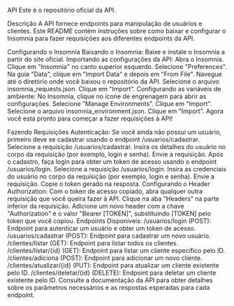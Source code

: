 API
Este é o repositório oficial da API.

Descrição
A API fornece endpoints para manipulação de usuários e clientes. Este README contém instruções sobre como baixar e configurar o Insomnia para fazer requisições aos diferentes endpoints da API.

Configurando o Insomnia
Baixando o Insomnia:
Baixe e instale o Insomnia a partir do site oficial.
Importando as configurações da API:
Abra o Insomnia.
Clique em "Insomnia" no canto superior esquerdo.
Selecione "Preferences".
Na guia "Data", clique em "Import Data" e depois em "From File".
Navegue até o diretório onde você baixou o repositório da API.
Selecione o arquivo insomnia_requests.json.
Clique em "Import".
Configurando as variáveis de ambiente:
No Insomnia, clique no ícone de engrenagem para abrir as configurações.
Selecione "Manage Environments".
Clique em "Import".
Selecione o arquivo insomnia_environment.json.
Clique em "Import".
Agora você está pronto para começar a fazer requisições à API!

Fazendo Requisições
Autenticação:
Se você ainda não possui um usuário, primeiro deve se cadastrar usando o endpoint /usuarios/cadastrar.
Selecione a requisição /usuarios/cadastrar.
Insira os detalhes do usuário no corpo da requisição (por exemplo, login e senha).
Envie a requisição.
Após o cadastro, faça login para obter um token de acesso usando o endpoint /usuarios/login.
Selecione a requisição /usuarios/login.
Insira as credenciais do usuário no corpo da requisição (por exemplo, login e senha).
Envie a requisição.
Copie o token gerado na resposta.
Configurando o Header Authorization:
Com o token de acesso copiado, abra qualquer outra requisição que você queira fazer à API.
Clique na aba "Headers" na parte inferior da requisição.
Adicione um novo header com a chave "Authorization" e o valor "Bearer [TOKEN]", substituindo [TOKEN] pelo token que você copiou.
Endpoints Disponíveis:
/usuarios/login (POST): Endpoint para autenticar um usuário e obter um token de acesso.
/usuarios/cadastrar (POST): Endpoint para cadastrar um novo usuário.
/clientes/listar (GET): Endpoint para listar todos os clientes.
/clientes/listar/{id} (GET): Endpoint para listar um cliente específico pelo ID.
/clientes/adiciona (POST): Endpoint para adicionar um novo cliente.
/clientes/atualizar/{id} (PUT): Endpoint para atualizar um cliente existente pelo ID.
/clientes/deletar/{id} (DELETE): Endpoint para deletar um cliente existente pelo ID.
Consulte a documentação da API para obter detalhes sobre os parâmetros necessários e as respostas esperadas para cada endpoint.
